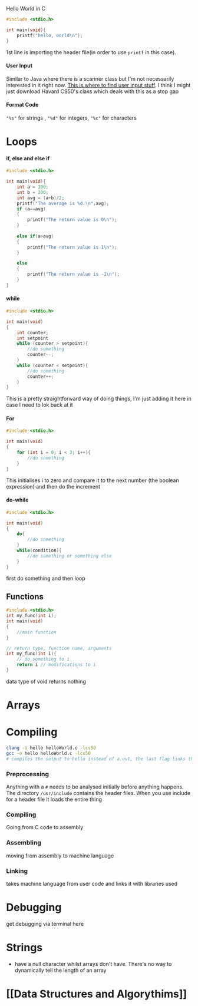 Hello World in C
```C
#include <stdio.h>

int main(void){
	printf("hello, world\n");
}
```
1st line is importing the header file(in order to use `printf` in this case).

#### User Input
Similar to Java where there is a scanner class but I'm not necessarily interested in it right now.
[This is where to find user input stuff](https://www.w3schools.com/c/c_user_input.php). I think I might just download Havard CS50's class which deals with this as a stop gap

#### Format Code
`"%s"` for strings , `"%d"` for integers, `"%c"` for characters 

# Loops
#### if, else and else if
```C
#include <stdio.h>

int main(void){
	int a = 100;
	int b = 200;
	int avg = (a+b)/2;
	printf("The average is %d.\n",avg);
	if (a==avg)
	{
		printf("The return value is 0\n");
	}
	
	else if(a>avg)
	{
		printf("The return value is 1\n");
	}

	else
	{
		printf("The return value is -1\n");
	}
}
```

#### while
```C
#include <stdio.h>

int main(void)
{
	int counter;
	int setpoint
	while (counter > setpoint){
		//do something
		counter--;
	}
	while (counter < setpoint){
		//do something
		counter++;
	}
}
```
This is a pretty straightforward way of doing things, I'm just adding it here in case  I need to lok back at it

#### For
```C
#include <stdio.h>

int main(void)
{
	for (int i = 0; i < 3; i++){
		//do something
	}
}
```
This initialises i to zero and compare it to the next number (the boolean expression) and then do the increment


#### do-while
```C
#include <stdio.h>

int main(void)
{
	do{
		//do something
	}
	while(condition){
		//do something or something else
	}
}
```
first do something and then loop


## Functions
```C
#include <stdio.h>
int my_func(int i);
int main(void)
{
	//main function
}

// return type, function name, arguments
int my_func(int i){
	// do something to i
	return i // modifications to i
}
```
data type of void returns nothing


# Arrays


# Compiling

```bash
clang -o hello helloWorld.c -lcs50
gcc -o hello helloWorld.c -lcs50
# compiles the output to hello instead of a.out, the last flag links the cs50 library
```

### Preprocessing
Anything with a `#` needs to be analysed initially before anything happens. The directory `/usr/include` contains the header files.
When you use include for a header file it loads the entire thing

### Compiling
Going from C code to assembly

### Assembling
moving from assembly to machine language

### Linking
takes machine language from user code and links it with libraries used


# Debugging
get debugging via terminal here


# Strings
- have a null character whilst arrays don't have. There's no way to dynamically tell the length of an array

# [[Data Structures and Algorythims]]
